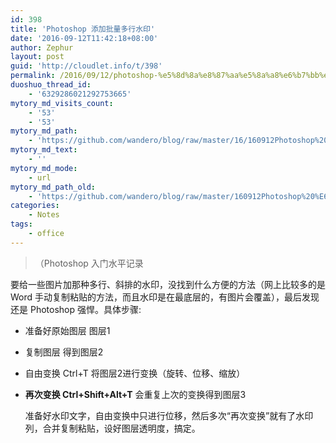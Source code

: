 ```yaml
---
id: 398
title: 'Photoshop 添加批量多行水印'
date: '2016-09-12T11:42:18+08:00'
author: Zephur
layout: post
guid: 'http://cloudlet.info/t/398'
permalink: /2016/09/12/photoshop-%e5%8d%8a%e8%87%aa%e5%8a%a8%e6%b7%bb%e5%8a%a0%e6%89%b9%e9%87%8f%e5%a4%9a%e8%a1%8c%e6%b0%b4%e5%8d%b0/
duoshuo_thread_id:
    - '6329286021292753665'
mytory_md_visits_count:
    - '53'
    - '53'
mytory_md_path:
    - 'https://github.com/wandero/blog/raw/master/16/160912Photoshop%20%E6%B7%BB%E5%8A%A0%E6%89%B9%E9%87%8F%E5%A4%9A%E8%A1%8C%E6%B0%B4%E5%8D%B0.md'
mytory_md_text:
    - ''
mytory_md_mode:
    - url
mytory_md_path_old:
    - 'https://github.com/wandero/blog/raw/master/160912Photoshop%20%E6%B7%BB%E5%8A%A0%E6%89%B9%E9%87%8F%E5%A4%9A%E8%A1%8C%E6%B0%B4%E5%8D%B0.md'
categories:
    - Notes
tags:
    - office
---
```


> （Photoshop 入门水平记录

要给一些图片加那种多行、斜排的水印，没找到什么方便的方法（网上比较多的是Word 手动复制粘贴的方法，而且水印是在最底层的，有图片会覆盖），最后发现还是 Photoshop 强悍。具体步骤:

- 准备好原始图层 图层1
- 复制图层 得到图层2
- 自由变换 Ctrl+T 将图层2进行变换（旋转、位移、缩放）
- **再次变换 Ctrl+Shift+Alt+T** 会重复上次的变换得到图层3
    
    准备好水印文字，自由变换中只进行位移，然后多次“再次变换”就有了水印列，合并复制粘贴，设好图层透明度，搞定。